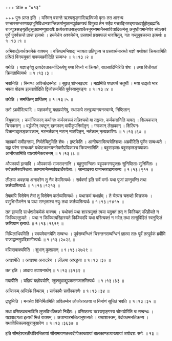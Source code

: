 +++
title = "०१३"

+++
पुनः प्राप्त इति । यस्मिन् वसन्ते ऋश्यशृङ्गादिऋत्विजो वृताः तत आरभ्य सम्भारसम्भरणयज्ञभूमिविधानशान्तिकर्मानुष्ठानपूर्वकमश्वं विमुच्य तेन सहैव गच्छद्भिरुद्गात्रध्वर्युहोतृब्रह्मभिः राजपुत्रसङ्गृहीतृसूतग्रामण्युग्राख्यैः प्रत्येकशतसङ्ख्याकैरनुगम्यमानैस्सावित्रादिकर्मसु अनुष्ठीयमानेष्वेव संवत्सरे पूर्णे पुनर्वसन्ते प्राप्त इत्यर्थः । हयमेधेन अश्वमेधेन, प्रसवार्थं प्रसवफलं भावयितुम्, गतः गन्तुमुपक्रान्त इत्यर्थः  ॥  १।१३।१ ॥   

  

अभिवाद्येत्यर्धत्रयमेकं वाक्यम् । वसिष्ठमभिवाद्य न्यायतः प्रतिपूज्य च प्रसवार्थमारब्धो यज्ञो यथोक्तं क्रियतामिति प्रश्रितं विनययुक्तं वाक्यमब्रवीदिति सम्बन्धः  ॥  १।१३।२ ॥   

  

यथेति । यज्ञाङ्गेषु द्रव्यदेवताकर्मादिरूपेषु यथा विघ्नो न क्रियते, राक्षसादिभिरिति शेषः । तथा विधीयतां क्रियतामित्यर्थः  ॥  १।१३।३ ॥   

  

भवानिति । स्निग्धः अविच्छेदस्नेहः । सुहृत् शोभनहृदयः । मह्यमिति षष्ठ्यर्थे चतुर्थी । मया उद्यतो भारः भवता वोढव्य इत्यब्रवीदिति द्विजोत्तममिति पूर्वस्यानुषङ्गः  ॥  १।१३।४ ॥   

  

तथेति । समर्थितम् प्रार्थितम्  ॥  १।१३।५ ॥   

  

ततो ऽब्रवीदित्यादि । यज्ञकर्मसु यज्ञप्रयोगेषु, स्थापत्ये तत्तद्द्रव्यानयनस्वाम्ये, निष्ठितान्  

वियुक्तान् । कर्मान्तिकान् कर्मान्तः कर्मस्वरूपं तन्निश्चयो वा तद्वन्तः, कर्मकरानिति यावत् । शिल्पकरान् चित्रकरान् । वर्द्धकीन् त्वष्टृ़न् खनकान् वापीकूपनिर्मातृ़न् । गणकान् लेखकान् । शिल्पिनः वितानाद्यलङ्कारकान्, नटनर्तकान् नटान् नाटयितृ़न्, नर्तकान् नृत्यकारिणः  ॥  १।१३।६७ ॥   

  

यज्ञकर्म समीहन्ताम्, निर्वर्तयितुमिति शेषः । इष्टकेति । आनीयतामित्यत्रेतिशब्दः अब्रवीदिति पूर्वेण सम्बध्यते । यद्वा परेण सम्बध्यते यथेष्टकानयनमेवमौपयिकाश्च क्रियन्तामिति । बहुसाहस्राः बहुसहस्रङ्ख्याकाः आनीयतामिति व्यत्ययेनैकवचनम्  ॥  १।१३।८ ॥   

  

औपकार्या इत्यादि । औपकार्याः राजसदनानि । बहुगुणान्विताः बहूपकरणयुक्ताः सुनिष्ठिताः सुनिर्मिताः । सर्वकामैरुपस्थिताः काम्यमानैस्सर्वपदार्थैरुपेताः । जानपदस्य ग्रामान्तरादागतस्य  ॥  १।१३।९११ ॥   

  

लीलया अवज्ञया अनादरेण तु नैव देयमित्यर्थः । सर्ववर्णा इति सर्वे वर्णाः यथा पूजां प्राप्नुवन्ति तथा कर्तव्यमित्यर्थः  ॥  १।१३।१२१३ ॥   

  

तेषामपि विशेषेण तेषां तु विशेषेण कर्तव्यमित्यर्थः । यथाक्रमं यथार्हम् । ते चेत्यत्र चशब्दो भिन्नक्रमः । वसुभिर्भोजनेन च यथा सम्भृताश्च स्युः तथा कर्तव्यमित्यर्थः  ॥  १।१३।१४१५ ॥   

  

तत इत्यादि सार्धश्लोकमेकं वाक्यम् । यथोक्तं यथा शास्त्रमुक्तं त्वया यदुक्तं तत् न किञ्चित् परिहीयते न किञ्चिल्लुप्यते । यथा न किञ्चित्परिहास्यते किञ्चिदपि यथा परित्यक्तं न भवेत् तथा तत्सुविहितं स्वनुष्ठितं करिष्याम इत्यर्थः  ॥  १।१३।१६१९ ॥   

  

मिथिलाधिपमिति । स्वयमेवानयेति सम्बन्धः । पूर्वसम्बन्धिनं चिरन्तनसम्बन्धिनं ज्ञात्वा ततः पूर्वं तत्पूर्वकं ब्रवीमि राजाह्वानमुपदिशामीत्यर्थः  ॥  १।१३।२०२६ ॥   

  

वसिष्ठवाक्यमिति । शुभान् कुशलान्  ॥  १।१३।२७२९ ॥   

  

अवज्ञयेति । अवज्ञया अनादरेण । लीलया अश्रद्धया  ॥  १।१३।३० ॥   

  

तत इति । आदाय उपायनार्थम्  ॥  १।१३।३१३२ ॥   

  

मयापीति । यज्ञियं यज्ञोपयोगि, स्रुक्स्रुवाद्युपकरणजातमित्यर्थः  ॥  १।१३।३३ ॥   

  

अन्तिकम् अन्तिके स्थितम् । सर्वकामैः सर्वोपकरणैः  ॥  १।१३।३४ ॥   

  

द्रष्टुमिति । मनसेव विनिर्मितमिति अविलम्बेन लोकोत्तरतया च निर्माणं सूचितं भवति  ॥  १।१३।३५ ॥   

  

तथा वसिष्ठवचनादिति लुप्तविभक्तिको निर्देशः । वसिष्ठस्य ऋश्यश्रृङ्गस्य चोभयोरिति च सम्बन्धः । यज्ञवाटगता इत्यर्धं भिन्नं वाक्यम् । अत्राप्यारभन्नित्यनुषज्यते । यथाशास्त्रम्, वेदोक्तमनतिक्रम्य । यथाविधिकल्पसूत्रानुसारेण  ॥  १।१३।३६३७ ॥   

  

इति श्रीमहेश्वरतीर्थविरचितायां श्रीरामायणतत्त्वदीपिकाख्यायां बालकाण्डव्याख्यायां त्रयोदशः सर्गः  ॥  १३  ॥   

  

  

